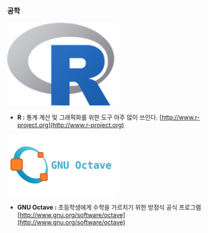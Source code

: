 ### 공학

![](/assets/R.png)

* **R :** 통계 계산 및 그래픽화를 위한 도구 아주 많이 쓰인다. [http://www.r-project.org](http://www.r-project.org)

![](/assets/옥타브.png)

* **GNU Octave :** 초등학생에게 수학을 가르치기 위한 방정식 공식 프로그램 [http://www.gnu.org/software/octave](http://www.gnu.org/software/octave)



